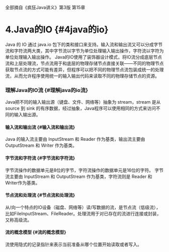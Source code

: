 全部摘自《疯狂Java讲义》第3版 第15章

# 4.Java的IO {#4java的io}

Java 的 IO 通过 java.io 包下的类和接口来支持。输入流和输出流又可以分成字节流和字符流两大类，其中字节流以字节为单位处理输入输出操作，字符流以字符为单位处理输入输出操作。 Java的IO使用了装饰器设计模式，将IO流分成底层节点流和上层处理流，节点流用于和底层的物理存储节点直接关联——不同的物理节点获取节点流的方式可能有差异，但程序可以把不同的物理节点流包装成统一的处理流，从而允许程序使用统一的输入输出代码来读取不同的物理存储节点的资源。

### 理解Java的IO流 {#理解java的io流}

Java把不同的输入输出源（键盘、文件、网络等）抽象为 stream，stream 是从 source 到 sink 的有序数据，经过抽象，Java程序可以使用相同的方式来访问不同的输入输出源。

#### 输入流和输出流 {#输入流和输出流}

Java 的输入流主要由 InputStream 和 Reader 作为基类，输出流主要由 OutputStream 和 Writer 作为基类。

#### 字节流和字符流 {#字节流和字符流}

字节流操作的数据单元是8位的字节，字符流操作的数据单元是16位的字符。 字节流主要由 InputStream 和 OutputStream 作为基类，字符流则是 Reader 和 Writer作为基类。

#### 节点流和处理流 {#节点流和处理流}

从/向一个特点的IO设备（磁盘、网络等）读/写数据的流，是节点流（低级流），比如FileInputStream、FileReader。处理流用于对已存在的流进行连接或封装，又称高级流。

#### 流的概念模型 {#流的概念模型}

流使用隐式的记录指针来表示当前准备从哪个位置开始读取或者写入。

